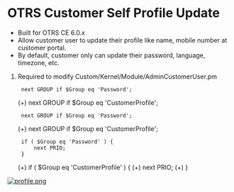 # OTRS Customer Self Profile Update
- Built for OTRS CE 6.0.x
- Allow customer user to update their profile like name, mobile number at customer portal.
- By default, customer only can update their password, language, timezone, etc.

1. Required to modify Custom/Kernel/Module/AdminCustomerUser.pm


        next GROUP if $Group eq 'Password';
    (+) next GROUP if $Group eq 'CustomerProfile';
    
    
        next GROUP if $Group eq 'Password';
    (+) next GROUP if $Group eq 'CustomerProfile';
    
    
        if ( $Group eq 'Password' ) {
            next PRIO;
        }
    (+) if ( $Group eq 'CustomerProfile' ) {
    (+) 	next PRIO;
    (+) }
    
[![profile.png](https://i.postimg.cc/MHw2bjsD/profile.png)](https://postimg.cc/LYxbmhFY)